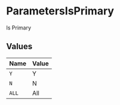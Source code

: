 # ParametersIsPrimary

Is Primary


## Values

| Name  | Value |
| ----- | ----- |
| `Y`   | Y     |
| `N`   | N     |
| `ALL` | All   |